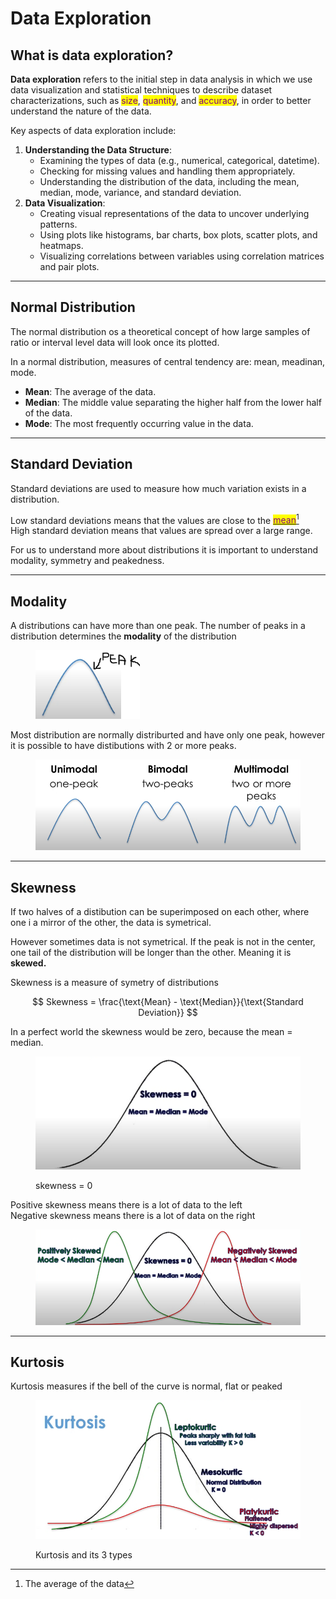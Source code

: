 # Data Exploration

## **What is data exploration?**

**Data exploration** refers to the initial step in data analysis in which we use data visualization and statistical techniques to describe dataset characterizations, such as <mark style="color:purple;">size</mark>, <mark style="color:purple;">quantity</mark>, and <mark style="color:purple;">accuracy</mark>, in order to better understand the nature of the data.

Key aspects of data exploration include:

1. **Understanding the Data Structure**:
   * Examining the types of data (e.g., numerical, categorical, datetime).
   * Checking for missing values and handling them appropriately.
   * Understanding the distribution of the data, including the mean, median, mode, variance, and standard deviation.
2. **Data Visualization**:
   * Creating visual representations of the data to uncover underlying patterns.
   * Using plots like histograms, bar charts, box plots, scatter plots, and heatmaps.
   * Visualizing correlations between variables using correlation matrices and pair plots.

***

## Normal Distribution

The normal distribution os a theoretical concept of how large samples of ratio or interval level data will look once its plotted.

In a normal distribution, measures of central tendency are: mean, meadinan, mode.

* **Mean**: The average of the data.
* **Median**: The middle value separating the higher half from the lower half of the data.
* **Mode**: The most frequently occurring value in the data.

***

## Standard Deviation

Standard deviations are used to measure how much variation exists in a distribution.

Low standard deviations means that the values are close to the [<mark style="color:purple;">mean</mark>](#user-content-fn-1)[^1]\
High standard deviation means that values are spread over a large range.

For us to understand more about distributions it is important to understand modality, symmetry and peakedness.

***

## Modality

A distributions can have more than one peak. The number of peaks in a distribution determines the **modality** of the distribution

<figure><img src="../.gitbook/assets/image (12).png" alt="" width="167"><figcaption></figcaption></figure>

Most distribution are normally distriburted and have only one peak, however it is possible to have distibutions with 2 or more peaks.

<figure><img src="../.gitbook/assets/image (13).png" alt=""><figcaption></figcaption></figure>

***

## Skewness

If two halves of a distibution can be superimposed on each other, where one i a mirror of the other, the data is symetrical.

However sometimes data is not symetrical. If the peak is not in the center, one tail of the distribution will be longer than the other. Meaning it is **skewed.**

Skewness is a measure of symetry of distributions

$$
Skewness = \frac{\text{Mean} - \text{Median}}{\text{Standard Deviation}}
$$

In a perfect world the skewness would be zero, because the mean = median.

<figure><img src="../.gitbook/assets/image (14).png" alt=""><figcaption><p>skewness = 0</p></figcaption></figure>

Positive skewness means there is a lot of data to the left\
Negative skewness means there is a lot of data on the right

<figure><img src="../.gitbook/assets/image (15).png" alt=""><figcaption></figcaption></figure>

***

## Kurtosis

Kurtosis measures if the bell of the curve is normal, flat or peaked

<figure><img src="../.gitbook/assets/image (16).png" alt=""><figcaption><p>Kurtosis and its 3 types</p></figcaption></figure>



[^1]: The average of the data
